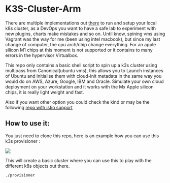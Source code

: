 # K3S-Cluster-Arm
There are multiple implementations out [there](https://github.com/rootsongjc/kubernetes-vagrant-centos-cluster) to run and setup your local k8s cluster, as a DevOps you want to have a safe lab to experiment with new plugins, charts make mistakes and so on. Until know, spining vms using Vagrant was the way for me (been using intel macbook), but since my last change of computer, the cpu arch/chip change everything. For an apple silicon M1 chips at this moment is not supported or it contains to many errors in the hypervisor Virtualbox.

This repo only contains a basic shell script to spin up a k3s cluster using multipass from Canonical(ubuntu vms), this allows you to Launch instances of Ubuntu and initialise them with cloud-init metadata in the same way you would do on AWS, Azure, Google, IBM and Oracle. Simulate your own cloud deployment on your workstation and it works with the Mx Apple silicon chips, it is really light weight and fast.

Also if you want other option you could check the kind or may be the following  [repo with istio support](https://github.com/rootsongjc/cloud-native-sandbox)

## How to use it:
You just need to clone this repo, here is an example how you can use this k3s provisioner :


<a href="https://asciinema.org/a/eqcb9D64lkZE2M1EDlSJyTcJy" target="_blank"><img src="https://asciinema.org/a/eqcb9D64lkZE2M1EDlSJyTcJy.svg" /></a>

This will create a basic cluster where you can use this to play with the different k8s objects out there.

```shell
./provisioner
```

